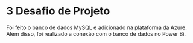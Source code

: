 # 3 Desafio de Projeto
Foi feito o banco de dados MySQL e adicionado na plataforma da Azure.
Além disso, foi realizado a conexão com o banco de dados no Power Bi.
